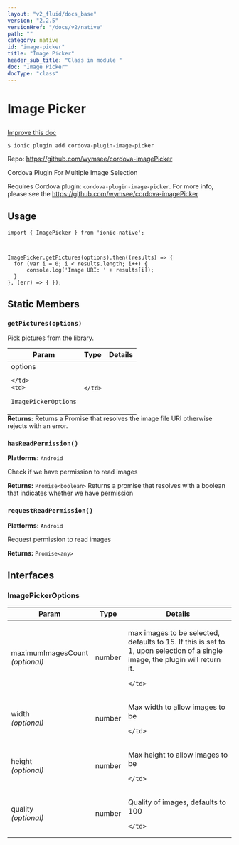 ```yaml
---
layout: "v2_fluid/docs_base"
version: "2.2.5"
versionHref: "/docs/v2/native"
path: ""
category: native
id: "image-picker"
title: "Image Picker"
header_sub_title: "Class in module "
doc: "Image Picker"
docType: "class"
---
```








<h1 class="api-title">
  
  Image Picker
  

  

  

</h1>

<a class="improve-v2-docs" href="http://github.com/driftyco/ionic-native/edit/master/src/plugins/imagepicker.ts#L22">
  Improve this doc
</a>



<!-- decorators -->


<pre><code>$ ionic plugin add cordova-plugin-image-picker</code></pre>
<p>Repo:
  <a href="https://github.com/wymsee/cordova-imagePicker">
    https://github.com/wymsee/cordova-imagePicker
  </a>
</p>

<!-- description -->

<p>Cordova Plugin For Multiple Image Selection</p>
<p>Requires Cordova plugin: <code>cordova-plugin-image-picker</code>.
For more info, please see the <a href="https://github.com/wymsee/cordova-imagePicker">https://github.com/wymsee/cordova-imagePicker</a></p>



<!-- @usage tag -->

<h2>Usage</h2>

<pre><code class="lang-typescript">import { ImagePicker } from &#39;ionic-native&#39;;



ImagePicker.getPictures(options).then((results) =&gt; {
  for (var i = 0; i &lt; results.length; i++) {
      console.log(&#39;Image URI: &#39; + results[i]);
  }
}, (err) =&gt; { });
</code></pre>




<!-- @property tags -->


<h2>Static Members</h2>

<div id="getPictures"></div>
<h3><code>getPictures(options)</code>
  
</h3>




Pick pictures from the library.


<table class="table param-table" style="margin:0;">
  <thead>
  <tr>
    <th>Param</th>
    <th>Type</th>
    <th>Details</th>
  </tr>
  </thead>
  <tbody>
  
  <tr>
    <td>
      options
      
      
    </td>
    <td>
      
<code>ImagePickerOptions</code>
    </td>
    <td>
      
      
    </td>
  </tr>
  
  </tbody>
</table>





<div class="return-value" markdown="1">
  <i class="icon ion-arrow-return-left"></i>
  <b>Returns:</b> 
 Returns a Promise that resolves the image file URI
otherwise rejects with an error.


</div>



<div id="hasReadPermission"></div>
<h3><code>hasReadPermission()</code>
  
</h3>


<p>
  <b>Platforms:</b>
  <code>Android</code>&nbsp;
  </p>



Check if we have permission to read images






<div class="return-value" markdown="1">
  <i class="icon ion-arrow-return-left"></i>
  <b>Returns:</b> 
<code>Promise&lt;boolean&gt;</code> Returns a promise that resolves with a boolean that indicates whether we have permission
</div>



<div id="requestReadPermission"></div>
<h3><code>requestReadPermission()</code>
  
</h3>


<p>
  <b>Platforms:</b>
  <code>Android</code>&nbsp;
  </p>



Request permission to read images






<div class="return-value" markdown="1">
  <i class="icon ion-arrow-return-left"></i>
  <b>Returns:</b> 
<code>Promise&lt;any&gt;</code> 
</div>




<!-- methods on the class -->



<!-- other classes -->

<!-- end other classes -->

<!-- interfaces -->

<h2><a class="anchor" name="interfaces" href="#interfaces"></a>Interfaces</h2>


<h3><a class="anchor" name="ImagePickerOptions" href="#ImagePickerOptions"></a>ImagePickerOptions</h3>


<table class="table param-table" style="margin:0;">
  <thead>
  <tr>
    <th>Param</th>
    <th>Type</th>
    <th>Details</th>
  </tr>
  </thead>
  <tbody>
  
  <tr>
    <td>
      maximumImagesCount
      <div><em>(optional)</em></div>
    </td>
    <td>
      number
    </td>
    <td>
      <p>max images to be selected, defaults to 15. If this is set to 1, upon selection of a single image, the plugin will return it.</p>

    </td>
  </tr>
  
  <tr>
    <td>
      width
      <div><em>(optional)</em></div>
    </td>
    <td>
      number
    </td>
    <td>
      <p>Max width to allow images to be</p>

    </td>
  </tr>
  
  <tr>
    <td>
      height
      <div><em>(optional)</em></div>
    </td>
    <td>
      number
    </td>
    <td>
      <p>Max height to allow images to be</p>

    </td>
  </tr>
  
  <tr>
    <td>
      quality
      <div><em>(optional)</em></div>
    </td>
    <td>
      number
    </td>
    <td>
      <p>Quality of images, defaults to 100</p>

    </td>
  </tr>
  
  </tbody>
</table>





<!-- end interfaces -->

<!-- related link --><!-- end content block -->


<!-- end body block -->

